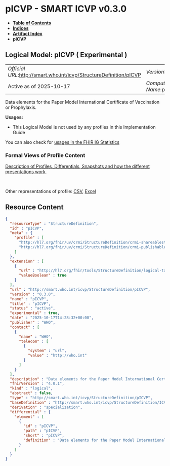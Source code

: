 # pICVP - SMART ICVP v0.3.0

* [**Table of Contents**](toc.md)
* [**Indices**](indices.md)
* [**Artifact Index**](artifacts.md)
* **pICVP**

## Logical Model: pICVP ( Experimental ) 

| | |
| :--- | :--- |
| *Official URL*:http://smart.who.int/icvp/StructureDefinition/pICVP | *Version*:0.3.0 |
| Active as of 2025-10-17 | *Computable Name*:pICVP |

 
Data elements for the Paper Model International Certificate of Vaccination or Prophylaxis. 

**Usages:**

* This Logical Model is not used by any profiles in this Implementation Guide

You can also check for [usages in the FHIR IG Statistics](https://packages2.fhir.org/xig/smart.who.int.icvp|current/StructureDefinition/pICVP)

### Formal Views of Profile Content

 [Description of Profiles, Differentials, Snapshots and how the different presentations work](http://build.fhir.org/ig/FHIR/ig-guidance/readingIgs.html#structure-definitions). 

 

Other representations of profile: [CSV](StructureDefinition-pICVP.csv), [Excel](StructureDefinition-pICVP.xlsx) 



## Resource Content

```json
{
  "resourceType" : "StructureDefinition",
  "id" : "pICVP",
  "meta" : {
    "profile" : [
      "http://hl7.org/fhir/uv/crmi/StructureDefinition/crmi-shareablestructuredefinition",
      "http://hl7.org/fhir/uv/crmi/StructureDefinition/crmi-publishablestructuredefinition"
    ]
  },
  "extension" : [
    {
      "url" : "http://hl7.org/fhir/tools/StructureDefinition/logical-target",
      "valueBoolean" : true
    }
  ],
  "url" : "http://smart.who.int/icvp/StructureDefinition/pICVP",
  "version" : "0.3.0",
  "name" : "pICVP",
  "title" : "pICVP",
  "status" : "active",
  "experimental" : true,
  "date" : "2025-10-17T14:28:32+00:00",
  "publisher" : "WHO",
  "contact" : [
    {
      "name" : "WHO",
      "telecom" : [
        {
          "system" : "url",
          "value" : "http://who.int"
        }
      ]
    }
  ],
  "description" : "Data elements for the Paper Model International Certificate of Vaccination or Prophylaxis.",
  "fhirVersion" : "4.0.1",
  "kind" : "logical",
  "abstract" : false,
  "type" : "http://smart.who.int/icvp/StructureDefinition/pICVP",
  "baseDefinition" : "http://smart.who.int/icvp/StructureDefinition/ICVP",
  "derivation" : "specialization",
  "differential" : {
    "element" : [
      {
        "id" : "pICVP",
        "path" : "pICVP",
        "short" : "pICVP",
        "definition" : "Data elements for the Paper Model International Certificate of Vaccination or Prophylaxis."
      }
    ]
  }
}

```
